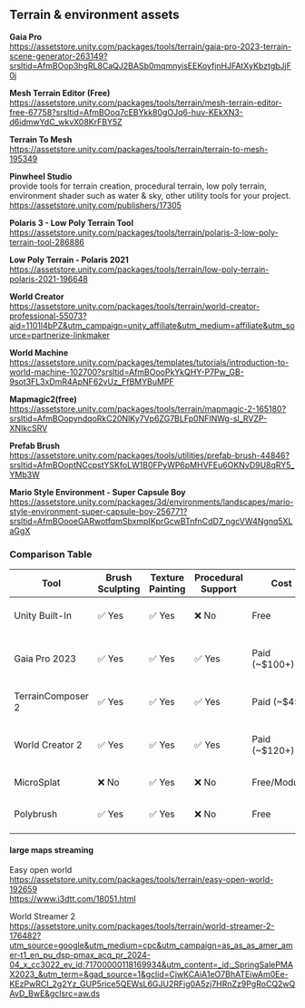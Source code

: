 ## Terrain & environment assets

**Gaia Pro** \
https://assetstore.unity.com/packages/tools/terrain/gaia-pro-2023-terrain-scene-generator-263149?srsltid=AfmBOop3hgRL8CaQJ2BASb0mqmnyisEEKoyfjnHJFAtXyKbztgbJjF0j

**Mesh Terrain Editor (Free)** \
https://assetstore.unity.com/packages/tools/terrain/mesh-terrain-editor-free-67758?srsltid=AfmBOoq7cEBYkk80gOJq6-huv-KEkXN3-d6idmwYdC_wkvX08KrFBY5Z

**Terrain To Mesh** \
https://assetstore.unity.com/packages/tools/terrain/terrain-to-mesh-195349

**Pinwheel Studio** \
provide tools for terrain creation, procedural terrain, low poly terrain, environment shader such as water & sky, other utility tools for your project. \
https://assetstore.unity.com/publishers/17305

**Polaris 3 - Low Poly Terrain Tool** \
https://assetstore.unity.com/packages/tools/terrain/polaris-3-low-poly-terrain-tool-286886

**Low Poly Terrain - Polaris 2021** \
https://assetstore.unity.com/packages/tools/terrain/low-poly-terrain-polaris-2021-196648

**World Creator** \
https://assetstore.unity.com/packages/tools/terrain/world-creator-professional-55073?aid=1101l4bPZ&utm_campaign=unity_affiliate&utm_medium=affiliate&utm_source=partnerize-linkmaker

**World Machine** \
https://assetstore.unity.com/packages/templates/tutorials/introduction-to-world-machine-102700?srsltid=AfmBOooPkYkQHY-P7Pw_GB-9sot3FL3xDmR4ApNF62vUz_FfBMYBuMPF

**Mapmagic2(free)** \
https://assetstore.unity.com/packages/tools/terrain/mapmagic-2-165180?srsltid=AfmBOopyndqoRkC20NlKy7Vp6ZG7BLFp0NFINWg-sl_RVZP-XNIkcSRV

**Prefab Brush** \
https://assetstore.unity.com/packages/tools/utilities/prefab-brush-44846?srsltid=AfmBOoptNCcpstYSKfoLW1B0FPyWP6pMHVFEu6OKNvD9U8qRY5_YMb3W

**Mario Style Environment - Super Capsule Boy** \
https://assetstore.unity.com/packages/3d/environments/landscapes/mario-style-environment-super-capsule-boy-256771?srsltid=AfmBOooeGARwotfqmSbxmpIKprGcwBTnfnCdD7_ngcVW4Ngnq5XLaGgX

### **Comparison Table**

| **Tool** | **Brush Sculpting** | **Texture Painting** | **Procedural Support** | **Cost** | **Ideal For** |
| --- | --- | --- | --- | --- | --- |
| Unity Built-In | ✅ Yes | ✅ Yes | ❌ No | Free | Beginners, small projects |
| Gaia Pro 2023 | ✅ Yes | ✅ Yes | ✅ Yes | Paid (~$100+) | Large terrains, hybrid workflows |
| TerrainComposer 2 | ✅ Yes | ✅ Yes | ✅ Yes | Paid (~$45) | Multi-layered terrains |
| World Creator 2 | ✅ Yes | ✅ Yes | ✅ Yes | Paid (~$120+) | Artist-focused real-time editing |
| MicroSplat | ❌ No | ✅ Yes | ❌ No | Free/Modules | Texture optimization |
| Polybrush | ✅ Yes | ✅ Yes | ❌ No | Free | Low-poly meshes and terrains |

#### large maps streaming


Easy open world \
https://assetstore.unity.com/packages/tools/terrain/easy-open-world-192659 \
https://www.i3dtt.com/18051.html

World Streamer 2 \
https://assetstore.unity.com/packages/tools/terrain/world-streamer-2-176482?utm_source=google&utm_medium=cpc&utm_campaign=as_as_as_amer_amer-t1_en_pu_dsp-pmax_acq_pr_2024-04_x_cc3022_ev_id:71700000118169934&utm_content=_id:_SpringSalePMAX2023_&utm_term=&gad_source=1&gclid=CjwKCAiA1eO7BhATEiwAm0Ee-KEzPwRCI_2g2Yz_GUP5rice5QEWsL6GJU2RFig0A5zj7HRnZz9PgRoCQ2wQAvD_BwE&gclsrc=aw.ds

